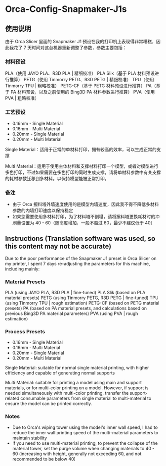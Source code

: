 # Orca-Config-Snapmaker-J1s

## 使用说明
由于 Orca Slicer 里面的 Snapmaker J1 预设在我的打印机上表现得非常糟糕，因此我花了 7 天时间对这台机器重新调整了参数，参数主要包括：

### 材料预设
PLA（使用 JAYO PLA、R3D PLA | 精细校准）
PLA Slik（基于 PLA 材料预设进行推算）
PETG（使用 Tinmorry PETG、R3D PETG | 精细校准）
TPU（使用 Tinmorry TPU | 粗略校准）
PETG-CF（基于 PETG 材料预设进行推算）
PA（基于 PA 材料预设，以及之前使用的 Bing3D PA 材料参数进行推算）
PVA（使用 PVA | 粗略校准）

### 工艺预设
- 0.16mm - Single Material
- 0.16mm - Multi Material
- 0.20mm - Single Material
- 0.20mm - Multi Material

Single Material：适用于正常的单材料打印，拥有较高的效率，可以生成正常的支撑

Multi Material：适用于使用主体材料和支撑材料打印一个模型，或者对模型进行多色打印，不过如果需要在多色打印的同时生成支撑，请将单材料参数中有关支撑的耗材参数迁移到多材料，以保持模型能被正常打印。

### 备注
- 由于 Orca 擦料塔外墙速度使用的是模型内墙速度，因此我不得不降低多材料参数的内墙打印速度以保持稳定
- 如果您需要使用多材料打印，为了材料塔不倒塌，请将擦料塔更换耗材时的冲刷量设置为 40 - 60（随高度增加，一般不超过 60，最少不建议低于 40）


## Instructions (Translation software was used, so this content may not be accurate)

Due to the poor performance of the Snapmaker J1 preset in Orca Slicer on my printer, I spent 7 days re-adjusting the parameters for this machine, including mainly:

### Material Presets
PLA (using JAYO PLA, R3D PLA | fine-tuned)
PLA Slik (based on PLA material presets)
PETG (using Tinmorry PETG, R3D PETG | fine-tuned)
TPU (using Tinmorry TPU | rough estimation)
PETG-CF (based on PETG material presets)
PA (based on PA material presets, and calculations based on previous Bing3D PA material parameters)
PVA (using PVA | rough estimation)

### Process Presets
- 0.16mm - Single Material
- 0.16mm - Multi Material
- 0.20mm - Single Material
- 0.20mm - Multi Material

Single Material: suitable for normal single material printing, with higher efficiency and capable of generating normal supports

Multi Material: suitable for printing a model using main and support materials, or for multi-color printing on a model. However, if support is needed simultaneously with multi-color printing, transfer the support-related consumable parameters from single material to multi-material to ensure the model can be printed correctly.

### Notes
- Due to Orca's wiping tower using the model's inner wall speed, I had to reduce the inner wall printing speed of the multi-material parameters to maintain stability
- If you need to use multi-material printing, to prevent the collapse of the material tower, set the purge volume when changing materials to 40 - 60 (increasing with height, generally not exceeding 60, and not recommended to be below 40)
